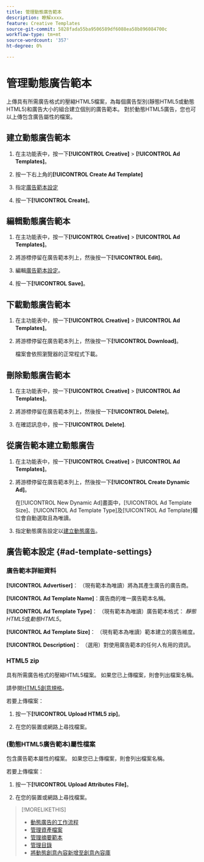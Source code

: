 ```yaml
---
title: 管理動態廣告範本
description: 瞭解xxxx。
feature: Creative Templates
source-git-commit: 5828fada55ba9506589df6088ea58b896084700c
workflow-type: tm+mt
source-wordcount: '357'
ht-degree: 0%

---
```


# 管理動態廣告範本

上傳具有所需廣告格式的壓縮HTML5檔案，為每個廣告型別(靜態HTML5或動態HTML5)和廣告大小的組合建立個別的廣告範本。 對於動態HTML5廣告，您也可以上傳包含廣告屬性<!-- more clarification? -->的檔案。

<!-- add this where/how?: You can use the same feed template for multiple ad templates. -->

<!-- EXPLAIN MORE:  Is this like repropagating a feed file through a template, or can you just change some things? Is generating an ad template a one-time thing, using the existing feed file, but you might later update the file and re-propagation doesn't happen automatically? Clarify the use cases for each.-->

## 建立動態廣告範本

1. 在主功能表中，按一下&#x200B;**[!UICONTROL Creative]** > **[!UICONTROL Ad Templates]**。

1. 按一下右上角的&#x200B;**[!UICONTROL Create Ad Template]**

1. 指定[廣告範本設定](#ad-template-settings)

1. 按一下&#x200B;**[!UICONTROL Create]**。

## 編輯動態廣告範本

1. 在主功能表中，按一下&#x200B;**[!UICONTROL Creative]** > **[!UICONTROL Ad Templates]**。

1. 將游標停留在廣告範本列上，然後按一下&#x200B;**[!UICONTROL Edit]**。

1. 編輯[廣告範本設定](#ad-template-settings)。

1. 按一下&#x200B;**[!UICONTROL Save]**。

## 下載動態廣告範本

<!-- Explain more about what this contains and the format:  Downloaded ad templates are compressed (zipped) files that include XXX as TDF files and the uploaded HTML5 (and attributes?) data. You can open the TDF file in a text editor. -->

1. 在主功能表中，按一下&#x200B;**[!UICONTROL Creative]** > **[!UICONTROL Ad Templates]**。

1. 將游標停留在廣告範本列上，然後按一下&#x200B;**[!UICONTROL Download]**。

   檔案會依照瀏覽器的正常程式下載。

## 刪除動態廣告範本

1. 在主功能表中，按一下&#x200B;**[!UICONTROL Creative]** > **[!UICONTROL Ad Templates]**。

1. 將游標停留在廣告範本列上，然後按一下&#x200B;**[!UICONTROL Delete]**。

1. 在確認訊息中，按一下&#x200B;**[!UICONTROL Delete]**.<!-- Confirm -->

## 從廣告範本建立動態廣告

1. 在主功能表中，按一下&#x200B;**[!UICONTROL Creative]** > **[!UICONTROL Ad Templates]**。

1. 將游標停留在廣告範本列上，然後按一下&#x200B;**[!UICONTROL Create Dynamic Ad]**。

   在[!UICONTROL New Dynamic Ad]畫面中，[!UICONTROL Ad Template Size]、[!UICONTROL Ad Template Type]及[!UICONTROL Ad Template]欄位會自動選取且為唯讀。

1. 指定動態廣告設定以[建立動態廣告](/help/creative/creative-libraries/creative-add-dynamic.md)。

## 廣告範本設定 {#ad-template-settings}

### 廣告範本詳細資料

**[!UICONTROL Advertiser]**： （現有範本為唯讀）將為其產生廣告的廣告商。

**[!UICONTROL Ad Template Name]**：廣告商的唯一廣告範本名稱。

**[!UICONTROL Ad Template Type]**： （現有範本為唯讀）廣告範本格式： *靜態HTML5*&#x200B;或&#x200B;*動態HTML5*。

**[!UICONTROL Ad Template Size]**： （現有範本為唯讀）範本建立的廣告維度。

**[!UICONTROL Description]**： （選用）對使用廣告範本的任何人有用的資訊。

<!-- I don't see this on 9/24:

### (Static HTML5 ad templates) Click Tags

**\[Click Tag Parameter\]**: The click tag parameters to allow click-tracking redirects from ads created using the ad template. To add a parameter, click **[!UICONTROL + Add More]** and enter an additional parameter. You can include up to five parameters.

-->

### HTML5 zip

具有所需廣告格式的壓縮HTML5檔案。 如果您已上傳檔案，則會列出檔案名稱。

請參閱[HTML5創意規格](/help/creative/creative-libraries/html5-creative-specification.md)。

若要上傳檔案：

1. 按一下&#x200B;**[!UICONTROL Upload HTML5 zip]**。

1. 在您的裝置或網路上尋找檔案。

### (動態HTML5廣告範本)屬性檔案

<!-- EXPLAIN -->包含廣告範本屬性的檔案。 如果您已上傳檔案，則會列出檔案名稱。

<!-- Add specs for this file type -->

若要上傳檔案：

1. 按一下&#x200B;**[!UICONTROL Upload Attributes File]**。

1. 在您的裝置或網路上尋找檔案。

>[!MORELIKETHIS]
>
>* [動態廣告的工作流程](/help/creative/introduction/workflow-dynamic-ads.md)
>* [管理資產檔案](/help/creative/feeds/asset-manage.md)
>* [管理摘要範本](/help/creative/feeds/feed-template-manage.md)
>* [管理目錄](/help/creative/feeds/catalog-manage.md)
>* [將動態創意內容新增至創意內容庫](/help/creative/creative-libraries/creative-add-dynamic.md)

